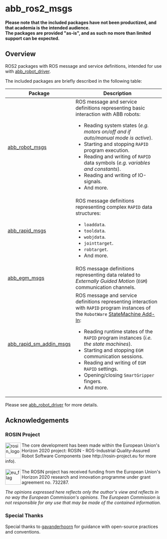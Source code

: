 # abb_ros2_msgs

**Please note that the included packages have not been productized, and that academia is the intended audience.**\
**The packages are provided "as-is", and as such no more than limited support can be expected.**

## Overview

ROS2 packages with ROS message and service definitions, intended for use with [abb_robot_driver](https://github.com/ros-industrial/abb_robot_driver).

The included packages are briefly described in the following table:

| Package | Description |
| --- | --- |
| [abb_robot_msgs](abb_robot_msgs) | ROS message and service definitions representing basic interaction with ABB robots:<br><ul><li>Reading system states (*e.g. motors on/off and if auto/manual mode is active*).</li><li>Starting and stopping `RAPID` program execution.</li><li>Reading and writing of `RAPID` data symbols (*e.g. variables and constants*).</li><li>Reading and writing of IO-signals.</li><li>And more.</li></ul> |
| [abb_rapid_msgs](abb_rapid_msgs) | ROS message definitions representing complex `RAPID` data structures:<br><ul><li>`loaddata`.</li><li>`tooldata`.</li><li>`wobjdata`.</li><li>`jointtarget`.</li><li>`robtarget`.</li><li>And more.</li></ul> |
| [abb_egm_msgs](abb_egm_msgs) | ROS message definitions representing data related to *Externally Guided Motion* (`EGM`) communication channels. |
| [abb_rapid_sm_addin_msgs](abb_rapid_sm_addin_msgs) | ROS message and service definitions representing interaction with `RAPID` program instances of the `RobotWare` [StateMachine Add-In](https://robotapps.robotstudio.com/#/viewApp/c163de01-792e-4892-a290-37dbe050b6e1):<br><ul><li>Reading runtime states of the `RAPID` program instances (*i.e. the state machines*).</li><li>Starting and stopping `EGM` communication sessions.</li><li>Reading and writing of `EGM` `RAPID` settings.</li><li>Opening/closing `SmartGripper` fingers.</li><li>And more.</li></ul> |

Please see [abb_robot_driver](https://github.com/ros-industrial/abb_robot_driver) for more details.

## Acknowledgements

### ROSIN Project

<p>
  <a href="http://rosin-project.eu">
    <img src="http://rosin-project.eu/wp-content/uploads/rosin_ack_logo_wide.png" alt="rosin_logo" height="50" align="left">
  </a>
  The core development has been made within the European Union's Horizon 2020 project: ROSIN - ROS-Industrial Quality-Assured Robot Software Components (see http://rosin-project.eu for more info).
  <br><br>
  <img src="http://rosin-project.eu/wp-content/uploads/rosin_eu_flag.jpg" alt="eu_flag" height="50" align="left">
  The ROSIN project has received funding from the European Union's Horizon 2020 research and innovation programme under grant agreement no. 732287.
</p>

*The opinions expressed here reflects only the author's view and reflects in no way the European Commission's opinions. The European Commission is not responsible for any use that may be made of the contained information.*

### Special Thanks

Special thanks to [gavanderhoorn](https://github.com/gavanderhoorn) for guidance with open-source practices and conventions.
